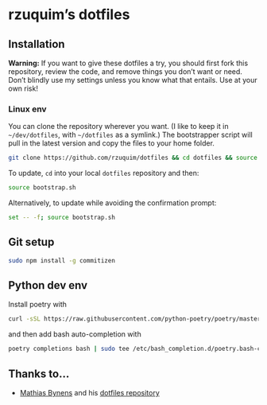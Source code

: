 # rzuquim’s dotfiles

## Installation

**Warning:** If you want to give these dotfiles a try, you should first fork this repository, review the code, and remove things you don’t want or need. Don’t blindly use my settings unless you know what that entails. Use at your own risk!

### Linux env

You can clone the repository wherever you want. (I like to keep it in `~/dev/dotfiles`, with `~/dotfiles` as a symlink.) The bootstrapper script will pull in the latest version and copy the files to your home folder.

```bash
git clone https://github.com/rzuquim/dotfiles && cd dotfiles && source bootstrap.sh
```

To update, `cd` into your local `dotfiles` repository and then:

```bash
source bootstrap.sh
```

Alternatively, to update while avoiding the confirmation prompt:

```bash
set -- -f; source bootstrap.sh
```
## Git setup

```bash 
sudo npm install -g commitizen
```

## Python dev env

Install poetry with 

```bash
curl -sSL https://raw.githubusercontent.com/python-poetry/poetry/master/get-poetry.py | python -
```

and then add bash auto-completion with

```bash
poetry completions bash | sudo tee /etc/bash_completion.d/poetry.bash-completion
```


## Thanks to…

* [Mathias Bynens](https://mathiasbynens.be/) and his [dotfiles repository](https://github.com/mathiasbynens/dotfiles)
